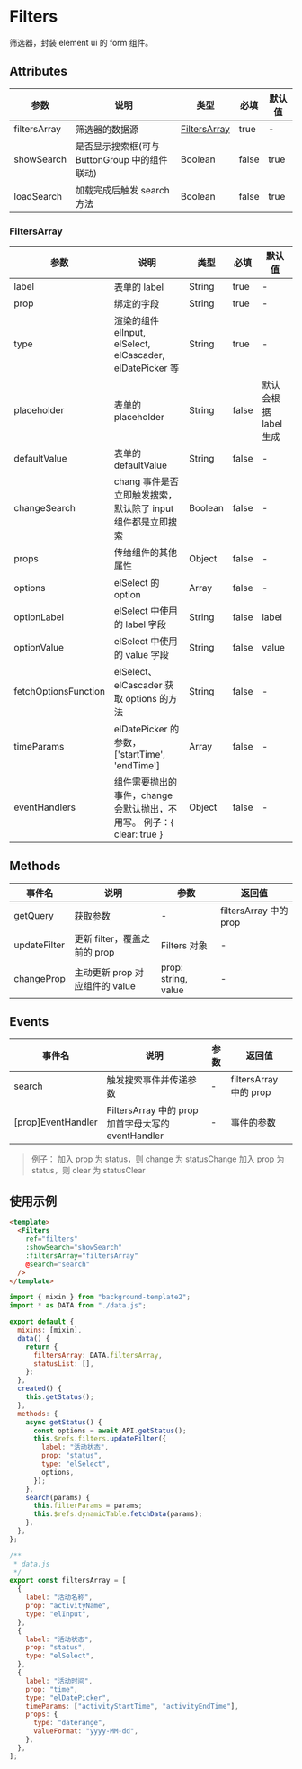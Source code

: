 # Filters

筛选器，封装 element ui 的 form 组件。

## Attributes

| 参数         | 说明                                          | 类型                          | 必填  | 默认值 |
| ------------ | --------------------------------------------- | ----------------------------- | ----- | ------ |
| filtersArray | 筛选器的数据源                                | [FiltersArray](#filtersarray) | true  | -      |
| showSearch   | 是否显示搜索框(可与 ButtonGroup 中的组件联动) | Boolean                       | false | true   |
| loadSearch   | 加载完成后触发 search 方法                    | Boolean                       | false | true   |

### FiltersArray

| 参数                 | 说明                                                                  | 类型    | 必填  | 默认值                |
| -------------------- | --------------------------------------------------------------------- | ------- | ----- | --------------------- |
| label                | 表单的 label                                                          | String  | true  | -                     |
| prop                 | 绑定的字段                                                            | String  | true  | -                     |
| type                 | 渲染的组件 elInput, elSelect, elCascader, elDatePicker 等             | String  | true  | -                     |
| placeholder          | 表单的 placeholder                                                    | String  | false | 默认会根据 label 生成 |
| defaultValue         | 表单的 defaultValue                                                   | String  | false | -                     |
| changeSearch         | chang 事件是否立即触发搜索，默认除了 input 组件都是立即搜索           | Boolean | false | -                     |
| props                | 传给组件的其他属性                                                    | Object  | false | -                     |
| options              | elSelect 的 option                                                    | Array   | false | -                     |
| optionLabel          | elSelect 中使用的 label 字段                                          | String  | false | label                 |
| optionValue          | elSelect 中使用的 value 字段                                          | String  | false | value                 |
| fetchOptionsFunction | elSelect、elCascader 获取 options 的方法                              | String  | false | -                     |
| timeParams           | elDatePicker 的参数，['startTime', 'endTime']                         | Array   | false | -                     |
| eventHandlers        | 组件需要抛出的事件，change 会默认抛出，不用写。 例子：{ clear: true } | Object  | false | -                     |

## Methods

| 事件名       | 说明                           | 参数                | 返回值                 |
| ------------ | ------------------------------ | ------------------- | ---------------------- |
| getQuery     | 获取参数                       | -                   | filtersArray 中的 prop |
| updateFilter | 更新 filter，覆盖之前的 prop   | Filters 对象        | -                      |
| changeProp   | 主动更新 prop 对应组件的 value | prop: string, value | -                      |

## Events

| 事件名             | 说明                                               | 参数 | 返回值                 |
| ------------------ | -------------------------------------------------- | ---- | ---------------------- |
| search             | 触发搜索事件并传递参数                             | -    | filtersArray 中的 prop |
| [prop]EventHandler | FiltersArray 中的 prop 加首字母大写的 eventHandler | -    | 事件的参数             |

> 例子：
> 加入 prop 为 status，则 change 为 statusChange
> 加入 prop 为 status，则 clear 为 statusClear

## 使用示例

```html
<template>
  <Filters
    ref="filters"
    :showSearch="showSearch"
    :filtersArray="filtersArray"
    @search="search"
  />
</template>
```

```js
import { mixin } from "background-template2";
import * as DATA from "./data.js";

export default {
  mixins: [mixin],
  data() {
    return {
      filtersArray: DATA.filtersArray,
      statusList: [],
    };
  },
  created() {
    this.getStatus();
  },
  methods: {
    async getStatus() {
      const options = await API.getStatus();
      this.$refs.filters.updateFilter({
        label: "活动状态",
        prop: "status",
        type: "elSelect",
        options,
      });
    },
    search(params) {
      this.filterParams = params;
      this.$refs.dynamicTable.fetchData(params);
    },
  },
};
```

```js
/**
 * data.js
 */
export const filtersArray = [
  {
    label: "活动名称",
    prop: "activityName",
    type: "elInput",
  },
  {
    label: "活动状态",
    prop: "status",
    type: "elSelect",
  },
  {
    label: "活动时间",
    prop: "time",
    type: "elDatePicker",
    timeParams: ["activityStartTime", "activityEndTime"],
    props: {
      type: "daterange",
      valueFormat: "yyyy-MM-dd",
    },
  },
];
```
